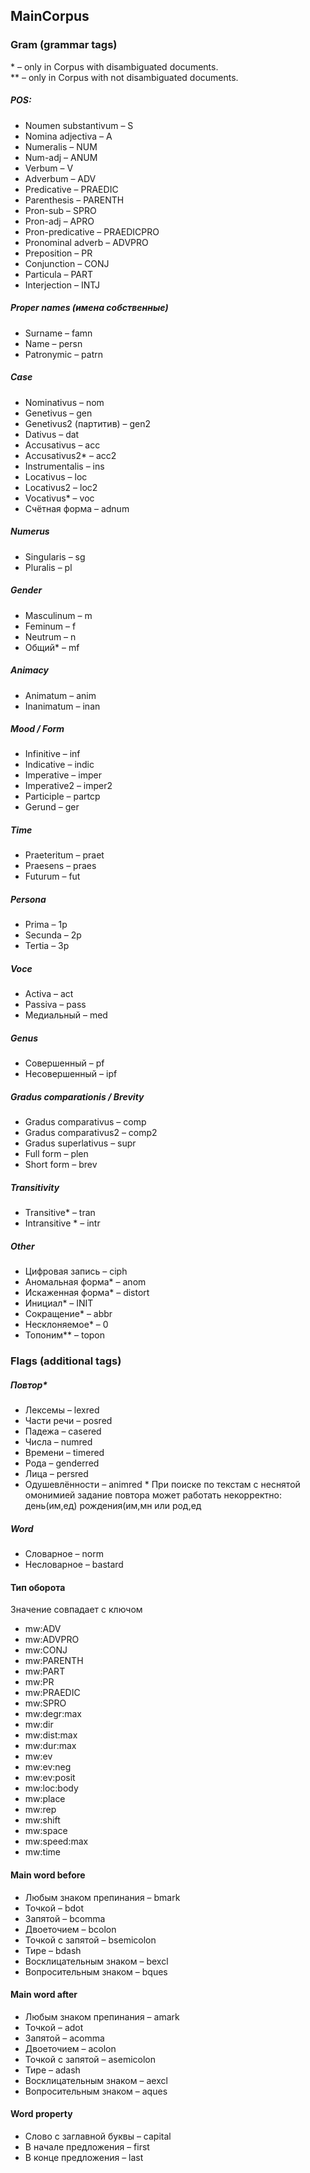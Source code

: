 ## MainCorpus

### Gram (grammar tags)
\* – only in Corpus with disambiguated documents. <br>
\*\* – only in Corpus with not disambiguated documents.

##### POS:
* Noumen substantivum – S
* Nomina adjectiva – A
* Numeralis – NUM
* Num-adj – ANUM
* Verbum – V
* Adverbum – ADV
* Predicative – PRAEDIC
* Parenthesis – PARENTH
* Pron-sub – SPRO
* Pron-adj – APRO
* Pron-predicative – PRAEDICPRO
* Pronominal adverb – ADVPRO
* Preposition – PR
* Conjunction – CONJ
* Particula – PART
* Interjection – INTJ


##### Proper names (имена собственные)
* Surname – famn
* Name – persn
* Patronymic – patrn

##### Case
* Nominativus – nom
* Genetivus – gen
* Genetivus2 (партитив) – gen2
* Dativus – dat
* Accusativus – acc
* Accusativus2\* – acc2
* Instrumentalis – ins
* Locativus – loc
* Locativus2 – loc2
* Vocativus\* – voc
* Счётная форма – adnum


##### Numerus
* Singularis – sg
* Pluralis – pl


##### Gender
* Masculinum – m
* Feminum – f
* Neutrum – n
* Общий\* – mf


##### Animacy 
* Animatum – anim
* Inanimatum – inan


##### Mood / Form
* Infinitive – inf
* Indicative – indic
* Imperative – imper
* Imperative2 – imper2
* Participle – partcp
* Gerund – ger


##### Time
* Praeteritum – praet
* Praesens – praes
* Futurum – fut


##### Persona
* Prima – 1p
* Secunda – 2p
* Tertia – 3p


##### Voce
* Activa – act
* Passiva – pass
* Медиальный – med


##### Genus
* Совершенный – pf
* Несовершенный – ipf


##### Gradus comparationis / Brevity
* Gradus comparativus – comp
* Gradus comparativus2 – comp2
* Gradus superlativus – supr
* Full form – plen
* Short form – brev


##### Transitivity
* Transitive\* – tran
* Intransitive \* – intr


##### Other
* Цифровая запись – ciph
* Аномальная форма\* – anom
* Искаженная форма\* – distort
* Инициал\* – INIT
* Сокращение\* – abbr
* Несклоняемое\* – 0
* Топоним\*\* – topon


### Flags (additional tags)
##### Повтор\*
* Лексемы – lexred
* Части речи – posred
* Падежа – casered
* Числа – numred 
* Времени – timered
* Рода – genderred
* Лица – persred
* Одушевлённости – animred
\* При поиске по текстам с неснятой омонимией задание повтора может работать некорректно: день(им,ед) рождения(им,мн или род,ед


##### Word
* Словарное – norm 
* Несловарное – bastard


#### Тип оборота
Значение совпадает с ключом 
* mw:ADV
* mw:ADVPRO
* mw:CONJ
* mw:PARENTH
* mw:PART
* mw:PR
* mw:PRAEDIC
* mw:SPRO
* mw:degr:max
* mw:dir
* mw:dist:max
* mw:dur:max
* mw:ev
* mw:ev:neg
* mw:ev:posit
* mw:loc:body
* mw:place
* mw:rep
* mw:shift
* mw:space
* mw:speed:max
* mw:time


#### Main word before
* Любым знаком препинания – bmark
* Точкой – bdot
* Запятой – bcomma
* Двоеточием – bcolon
* Точкой с запятой – bsemicolon
* Тире – bdash
* Восклицательным знаком – bexcl
* Вопросительным знаком – bques


#### Main word after
* Любым знаком препинания – amark
* Точкой – adot
* Запятой – acomma
* Двоеточием – acolon
* Точкой с запятой – asemicolon
* Тире – adash
* Восклицательным знаком – aexcl
* Вопросительным знаком – aques


#### Word property
* Слово с заглавной буквы – capital 
* В начале предложения – first 
* В конце предложения – last